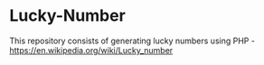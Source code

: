 # Lucky-Number
This repository consists of generating lucky numbers using PHP
-https://en.wikipedia.org/wiki/Lucky_number

